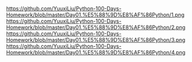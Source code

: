 https://github.com/YuuxiLiu/Python-100-Days-Homework/blob/master/Day01.%E5%88%9D%E8%AF%86Python/1.png
https://github.com/YuuxiLiu/Python-100-Days-Homework/blob/master/Day01.%E5%88%9D%E8%AF%86Python/2.png
https://github.com/YuuxiLiu/Python-100-Days-Homework/blob/master/Day01.%E5%88%9D%E8%AF%86Python/3.png
https://github.com/YuuxiLiu/Python-100-Days-Homework/blob/master/Day01.%E5%88%9D%E8%AF%86Python/4.png
